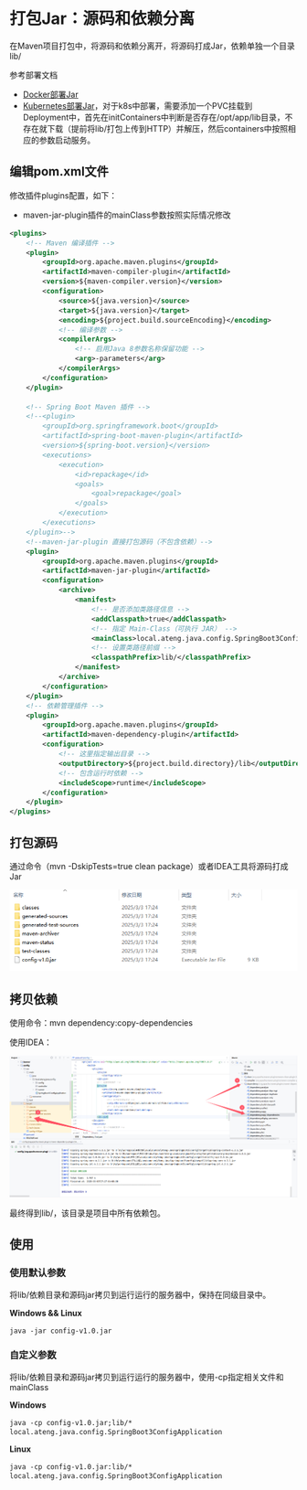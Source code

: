 # 打包Jar：源码和依赖分离

在Maven项目打包中，将源码和依赖分离开，将源码打成Jar，依赖单独一个目录lib/

参考部署文档

- [Docker部署Jar](https://kongyu666.github.io/ops/#/work/docker/service/java/)
- [Kubernetes部署Jar](https://kongyu666.github.io/ops/#/work/kubernetes/service/java-app/v1.1/)，对于k8s中部署，需要添加一个PVC挂载到Deployment中，首先在initContainers中判断是否存在/opt/app/lib目录，不存在就下载（提前将lib/打包上传到HTTP）并解压，然后containers中按照相应的参数启动服务。



## 编辑pom.xml文件

修改插件plugins配置，如下：

- maven-jar-plugin插件的mainClass参数按照实际情况修改

```xml
<plugins>
    <!-- Maven 编译插件 -->
    <plugin>
        <groupId>org.apache.maven.plugins</groupId>
        <artifactId>maven-compiler-plugin</artifactId>
        <version>${maven-compiler.version}</version>
        <configuration>
            <source>${java.version}</source>
            <target>${java.version}</target>
            <encoding>${project.build.sourceEncoding}</encoding>
            <!-- 编译参数 -->
            <compilerArgs>
                <!-- 启用Java 8参数名称保留功能 -->
                <arg>-parameters</arg>
            </compilerArgs>
        </configuration>
    </plugin>

    <!-- Spring Boot Maven 插件 -->
    <!--<plugin>
        <groupId>org.springframework.boot</groupId>
        <artifactId>spring-boot-maven-plugin</artifactId>
        <version>${spring-boot.version}</version>
        <executions>
            <execution>
                <id>repackage</id>
                <goals>
                    <goal>repackage</goal>
                </goals>
            </execution>
        </executions>
    </plugin>-->
    <!--maven-jar-plugin 直接打包源码（不包含依赖）-->
    <plugin>
        <groupId>org.apache.maven.plugins</groupId>
        <artifactId>maven-jar-plugin</artifactId>
        <configuration>
            <archive>
                <manifest>
                    <!-- 是否添加类路径信息 -->
                    <addClasspath>true</addClasspath>
                    <!-- 指定 Main-Class（可执行 JAR） -->
                    <mainClass>local.ateng.java.config.SpringBoot3ConfigApplication</mainClass>
                    <!-- 设置类路径前缀 -->
                    <classpathPrefix>lib/</classpathPrefix>
                </manifest>
            </archive>
        </configuration>
    </plugin>
    <!-- 依赖管理插件 -->
    <plugin>
        <groupId>org.apache.maven.plugins</groupId>
        <artifactId>maven-dependency-plugin</artifactId>
        <configuration>
            <!-- 这里指定输出目录 -->
            <outputDirectory>${project.build.directory}/lib</outputDirectory>
            <!-- 包含运行时依赖 -->
            <includeScope>runtime</includeScope>
        </configuration>
    </plugin>
</plugins>
```



## 打包源码

通过命令（mvn -DskipTests=true clean package）或者IDEA工具将源码打成Jar

![image-20250303172545969](./assets/image-20250303172545969.png)



## 拷贝依赖

使用命令：mvn dependency:copy-dependencies 

使用IDEA：

![image-20250303172918400](./assets/image-20250303172918400.png)

最终得到lib/，该目录是项目中所有依赖包。



## 使用

### 使用默认参数

将lib/依赖目录和源码jar拷贝到运行运行的服务器中，保持在同级目录中。

**Windows && Linux**

```
java -jar config-v1.0.jar
```

### 自定义参数

将lib/依赖目录和源码jar拷贝到运行运行的服务器中，使用-cp指定相关文件和mainClass

**Windows**

```
java -cp config-v1.0.jar;lib/* local.ateng.java.config.SpringBoot3ConfigApplication
```

**Linux**

```
java -cp config-v1.0.jar:lib/* local.ateng.java.config.SpringBoot3ConfigApplication
```

